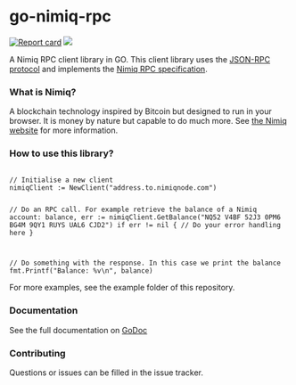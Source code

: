 # go-nimiq-rpc

[![Report card](https://goreportcard.com/badge/github.com/redmaner/go-nimiq-rpc)](https://goreportcard.com/report/github.com/redmaner/go-nimiq-rpc)
[![](https://godoc.org/github.com/redmaner/go-nimiq-rpc?status.svg)](https://godoc.org/github.com/redmaner/go-nimiq-rpc)

A Nimiq RPC client library in GO. This client library uses the [JSON-RPC protocol](https://www.jsonrpc.org/specification) and implements the [Nimiq RPC specification](https://github.com/nimiq/core-js/wiki/JSON-RPC-API#remotejs-client).

### What is Nimiq?
A blockchain technology inspired by Bitcoin but designed to run in your browser. It is money by nature but capable to do much more.
See [the Nimiq website](https://nimiq.com) for more information.

### How to use this library?
<code>
// Initialise a new client
nimiqClient := NewClient("address.to.nimiqnode.com")

// Do an RPC call. For example retrieve the balance of a Nimiq account:
balance, err := nimiqClient.GetBalance("NQ52 V4BF 52J3 0PM6 BG4M 9QY1 RUYS UAL6 CJD2")
if err != nil {
  // Do your error handling here
}

// Do something with the response. In this case we print the balance
fmt.Printf("Balance: %v\n", balance)
</code>

For more examples, see the example folder of this repository.

### Documentation
See the full documentation on [GoDoc](https://godoc.org/github.com/redmaner/go-nimiq-rpc)

### Contributing
Questions or issues can be filled in the issue tracker. 
